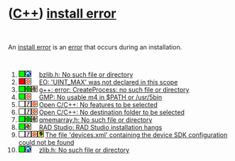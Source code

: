 



 

 

 

 

 

([C++](Cpp.htm)) [install error](CppInstallError.htm)
=====================================================

 

An [install error](CppInstallError.htm) is an [error](CppError.htm) that
occurs during an installation.

 

1.  ![OKAY](PicGreen.png)![Lubuntu](PicLubuntu.png)![ ](PicSpacer.png)
    [bzlib.h: No such file or
    directory](CppInstallErrorBzlibHnoSuchFileOrDirectory.htm)
2.  ![FAIL](PicRed.png)![Ubuntu](PicUbuntu.png)![ ](PicSpacer.png) [EO:
    'UINT\_MAX' was not declared in this
    scope](CppInstallErrorEoUint_maxWasNotDeclaredInThisScope.htm)
3.  ![OKAY](PicGreen.png)![Qwt](PicQwt.png)![Windows](PicWindows.png)
    [g++: error: CreateProcess: no such file or
    directory](CppInstallErrorGppErrorCreateProcessNoSuchFileOrDirectory.htm)
4.  ![OKAY](PicGreen.png)![Ubuntu](PicUbuntu.png)![ ](PicSpacer.png)
    [GMP: No usable m4 in \$PATH or
    /usr/5bin](CppInstallErrorGmpNoUsableM4InPathOrUsr5bin.htm)
5.  ![TODO](PicTransparent.png)![Wine](PicWine.png)![Ubuntu](PicUbuntu.png)
    [Open C/C++: No features to be selected](CppInstallErrorOpenCpp.htm)
6.  ![TODO](PicTransparent.png)![Wine](PicWine.png)![Ubuntu](PicUbuntu.png)
    [Open C/C++: No destination folder to be
    selected](CppInstallErrorOpenCpp.htm)
7.  ![OKAY](PicGreen.png)![Qwt](PicQwt.png)![Windows](PicWindows.png)
    [qmemarray.h: No such file or
    directory](CppInstallErrorQmemarrayHnoSuchFileOrDirectory.htm)
8.  ![OKAY](PicGreen.png)![Windows](PicWindows.png)![ ](PicSpacer.png)
    [RAD Studio: RAD Studio installation
    hangs](CppInstallErrorRadStudioInstallationHangs.htm)
9.  ![TODO](PicTransparent.png)![Wine](PicWine.png)![Ubuntu](PicUbuntu.png)![Symbian](PicSymbian.png)
    [The file 'devices.xml' containing the device SDK configuration
    could not be found](CppInstallErrorDevicesXmlNotFound.htm)
10. ![OKAY](PicGreen.png)![Lubuntu](PicLubuntu.png)![ ](PicSpacer.png)
    [zlib.h: No such file or
    directory](CppInstallErrorZlibHnoSuchFileOrDirectory.htm)

 

 

 

 

 





 




